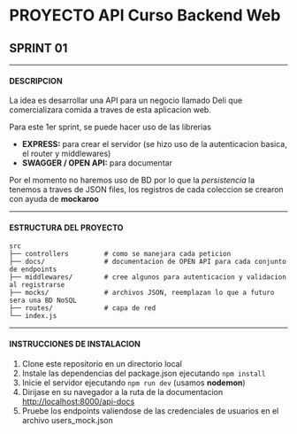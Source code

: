 # PROYECTO API Curso Backend Web

## SPRINT 01
___
#### DESCRIPCION

La idea es desarrollar una API para un negocio llamado Deli que comercializara comida a traves de esta aplicacion web.

Para este 1er sprint, se puede hacer uso de las librerias
- **EXPRESS:** para crear el servidor (se hizo uso de la autenticacion basica, el router y middlewares)
- **SWAGGER / OPEN API:** para documentar 

Por el momento no haremos uso de BD por lo que la *persistencia* la tenemos a traves de JSON files, los registros de cada coleccion se crearon con ayuda de **mockaroo**
___
#### ESTRUCTURA DEL PROYECTO

```
src
├── controllers         # como se manejara cada peticion
├── docs/               # documentacion de OPEN API para cada conjunto de endpoints
├── middlewares/        # cree algunos para autenticacion y validacion al registrarse
├── mocks/              # archivos JSON, reemplazan lo que a futuro sera una BD NoSQL
├── routes/             # capa de red
└── index.js            
```
___
#### INSTRUCCIONES DE INSTALACION
1.  Clone este repositorio en un directorio local
2.  Instale las dependencias del package.json ejecutando `npm install`
3.  Inicie el servidor ejecutando `npm run dev` (usamos **nodemon**)
4.  Dirijase en su navegador a la ruta de la documentacion  [http://localhost:8000/api-docs](http://localhost:8000/api-docs)
5.  Pruebe los endpoints valiendose de las credenciales de usuarios en el archivo users_mock.json